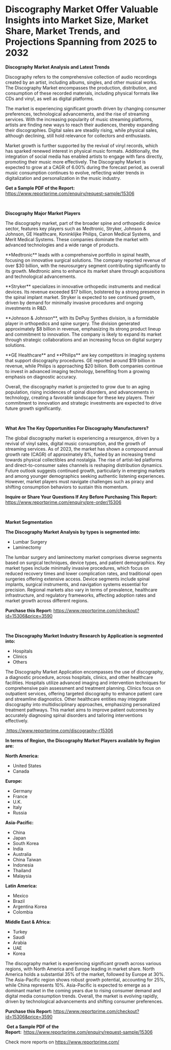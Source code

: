 <p><h1>Discography Market Offer Valuable Insights into Market Size, Market Share, Market Trends, and Projections Spanning from 2025 to 2032</h1></p><p><strong>Discography Market Analysis and Latest Trends</strong></p>
<p><p>Discography refers to the comprehensive collection of audio recordings created by an artist, including albums, singles, and other musical works. The Discography Market encompasses the production, distribution, and consumption of these recorded materials, including physical formats like CDs and vinyl, as well as digital platforms.</p><p>The market is experiencing significant growth driven by changing consumer preferences, technological advancements, and the rise of streaming services. With the increasing popularity of music streaming platforms, artists are finding new ways to reach their audiences, thereby expanding their discographies. Digital sales are steadily rising, while physical sales, although declining, still hold relevance for collectors and enthusiasts.</p><p>Market growth is further supported by the revival of vinyl records, which has sparked renewed interest in physical music formats. Additionally, the integration of social media has enabled artists to engage with fans directly, promoting their music more effectively. The Discography Market is expected to grow at a CAGR of 6.00% during the forecast period, as overall music consumption continues to evolve, reflecting wider trends in digitalization and personalization in the music industry.</p></p>
<p><strong>Get a Sample PDF of the Report:&nbsp;</strong> <a href="https://www.reportprime.com/enquiry/request-sample/15306?utm_campaign=2754&utm_medium=2&utm_source=Github&utm_content=ia&utm_term=20032025&utm_id=discography">https://www.reportprime.com/enquiry/request-sample/15306</a></p>
<p>&nbsp;</p>
<p><strong>Discography Major Market Players</strong></p>
<p><p>The discography market, part of the broader spine and orthopedic device sector, features key players such as Medtronic, Stryker, Johnson & Johnson, GE Healthcare, Koninklijke Philips, Canon Medical Systems, and Merit Medical Systems. These companies dominate the market with advanced technologies and a wide range of products.</p><p>**Medtronic** leads with a comprehensive portfolio in spinal health, focusing on innovative surgical solutions. The company reported revenue of over $30 billion, with the neurosurgery segment contributing significantly to its growth. Medtronic aims to enhance its market share through acquisitions and technological advancements.</p><p>**Stryker** specializes in innovative orthopedic instruments and medical devices. Its revenue exceeded $17 billion, bolstered by a strong presence in the spinal implant market. Stryker is expected to see continued growth, driven by demand for minimally invasive procedures and ongoing investments in R&D.</p><p>**Johnson & Johnson**, with its DePuy Synthes division, is a formidable player in orthopedics and spine surgery. The division generated approximately $8 billion in revenue, emphasizing its strong product lineup and commitment to innovation. The company is likely to expand its market through strategic collaborations and an increasing focus on digital surgery solutions.</p><p>**GE Healthcare** and **Philips** are key competitors in imaging systems that support discography procedures. GE reported around $19 billion in revenue, while Philips is approaching $20 billion. Both companies continue to invest in advanced imaging technology, benefiting from a growing emphasis on diagnostic accuracy.</p><p>Overall, the discography market is projected to grow due to an aging population, rising incidences of spinal disorders, and advancements in technology, creating a favorable landscape for these key players. Their commitment to innovation and strategic investments are expected to drive future growth significantly.</p></p>
<p>&nbsp;</p>
<p><strong>What Are The Key Opportunities For Discography Manufacturers?</strong></p>
<p><p>The global discography market is experiencing a resurgence, driven by a revival of vinyl sales, digital music consumption, and the growth of streaming services. As of 2023, the market has shown a compound annual growth rate (CAGR) of approximately 8%, fueled by an increasing trend towards physical collectibles and nostalgia. The rise of artist-led platforms and direct-to-consumer sales channels is reshaping distribution dynamics. Future outlook suggests continued growth, particularly in emerging markets and among younger demographics seeking authentic listening experiences. However, market players must navigate challenges such as piracy and shifting consumption behaviors to sustain this momentum.</p></p>
<p><strong>Inquire or Share Your Questions If Any Before Purchasing This Report:</strong> <a href="https://www.reportprime.com/enquiry/pre-order/15306?utm_campaign=2754&utm_medium=2&utm_source=Github&utm_content=ia&utm_term=20032025&utm_id=discography">https://www.reportprime.com/enquiry/pre-order/15306</a></p>
<p>&nbsp;</p>
<p><strong>Market Segmentation</strong></p>
<p><strong>The Discography Market Analysis by types is segmented into:</strong></p>
<p><ul><li>Lumbar Surgery</li><li>Laminectomy</li></ul></p>
<p><p>The lumbar surgery and laminectomy market comprises diverse segments based on surgical techniques, device types, and patient demographics. Key market types include minimally invasive procedures, which focus on reduced recovery times and lower complication rates, and traditional open surgeries offering extensive access. Device segments include spinal implants, surgical instruments, and navigation systems essential for precision. Regional markets also vary in terms of prevalence, healthcare infrastructure, and regulatory frameworks, affecting adoption rates and market growth across different regions.</p></p>
<p><strong>Purchase this Report:&nbsp;</strong><a href="https://www.reportprime.com/checkout?id=15306&price=3590&utm_campaign=2754&utm_medium=2&utm_source=Github&utm_content=ia&utm_term=20032025&utm_id=discography">https://www.reportprime.com/checkout?id=15306&price=3590</a></p>
<p>&nbsp;</p>
<p><strong>The Discography Market Industry Research by Application is segmented into:</strong></p>
<p><ul><li>Hospitals</li><li>Clinics</li><li>Others</li></ul></p>
<p><p>The Discography Market Application encompasses the use of discography, a diagnostic procedure, across hospitals, clinics, and other healthcare facilities. Hospitals utilize advanced imaging and intervention techniques for comprehensive pain assessment and treatment planning. Clinics focus on outpatient services, offering targeted discography to enhance patient care and streamline diagnostics. Other healthcare entities may integrate discography into multidisciplinary approaches, emphasizing personalized treatment pathways. This market aims to improve patient outcomes by accurately diagnosing spinal disorders and tailoring interventions effectively.</p></p>
<p><a href="https://www.reportprime.com/discography-r15306?utm_campaign=2754&utm_medium=2&utm_source=Github&utm_content=ia&utm_term=20032025&utm_id=discography">&nbsp;https://www.reportprime.com/discography-r15306</a></p>
<p><strong>In terms of Region, the Discography Market Players available by Region are:</strong></p>
<p>
    <p> <strong> North America: </strong>
        <ul>
            <li>United States</li>
            <li>Canada</li>
        </ul>
        </p> 
    <p> <strong> Europe: </strong>
        <ul>
            <li>Germany</li>
            <li>France</li>
            <li>U.K.</li>
            <li>Italy</li>
            <li>Russia</li>
        </ul>
        </p> 
    <p> <strong> Asia-Pacific: </strong>
        <ul>
            <li>China</li>
            <li>Japan</li>
            <li>South Korea</li>
            <li>India</li>
            <li>Australia</li>
            <li>China Taiwan</li>
            <li>Indonesia</li>
            <li>Thailand</li>
            <li>Malaysia</li>
        </ul>
        </p> 
    <p> <strong> Latin America: </strong>
        <ul>
            <li>Mexico</li>
            <li>Brazil</li>
            <li>Argentina Korea</li>
            <li>Colombia</li>
        </ul>
        </p> 
    <p> <strong> Middle East & Africa: </strong>
        <ul>
            <li>Turkey</li>
            <li>Saudi</li>
            <li>Arabia</li>
            <li>UAE</li>
            <li>Korea</li>
        </ul>
    </p>
    </p>
<p><p>The discography market is experiencing significant growth across various regions, with North America and Europe leading in market share. North America holds a substantial 35% of the market, followed by Europe at 30%. The Asia-Pacific region shows robust growth potential, accounting for 25%, while China represents 10%. Asia-Pacific is expected to emerge as a dominant market in the coming years due to rising consumer demand and digital media consumption trends. Overall, the market is evolving rapidly, driven by technological advancements and shifting consumer preferences.</p></p>
<p><strong>Purchase this Report: </strong><a href="https://www.reportprime.com/checkout?id=15306&price=3590&utm_campaign=2754&utm_medium=2&utm_source=Github&utm_content=ia&utm_term=20032025&utm_id=discography">https://www.reportprime.com/checkout?id=15306&price=3590</a></p>
<p>&nbsp;<strong>Get a Sample PDF of the Report:&nbsp;&nbsp;</strong><a href="https://www.reportprime.com/enquiry/request-sample/15306?utm_campaign=2754&utm_medium=2&utm_source=Github&utm_content=ia&utm_term=20032025&utm_id=discography">https://www.reportprime.com/enquiry/request-sample/15306</a></p>
<p><strong></strong></p>
<p>Check more reports on <a href="https://www.reportprime.com/?utm_campaign=2754&utm_medium=2&utm_source=Github&utm_content=ia&utm_term=20032025&utm_id=discography">https://www.reportprime.com/</a></p>